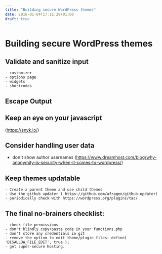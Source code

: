 ```yaml
---
title: "Building secure WordPress themes"
date: 2018-01-04T17:11:29+01:00
draft: true
---
```


# Building secure WordPress themes


## Validate and sanitize input
    - customizer
    - options page
    - widgets
    - shortcodes

## Escape Output

## Keep an eye on your javascript
(https://snyk.io/)

## Consider handling user data
  - don't show author usernames (https://www.dreamhost.com/blog/why-anonymity-is-security-when-it-comes-to-wordpress/)

## Keep themes updatable

    - Create a parent theme and use child themes
    - Use the github updater ( https://github.com/afragen/github-updater)
    - periodically check with https://wordpress.org/plugins/tac/


## The final no-brainers checklist:
    - check file permissions
    - don't blindly copy+paste code in your functions.php
    - don't store any credentials in git
    - remove the option to edit theme/plugin files: define( 'DISALLOW_FILE_EDIT', true );
    - get super-secure hosting.